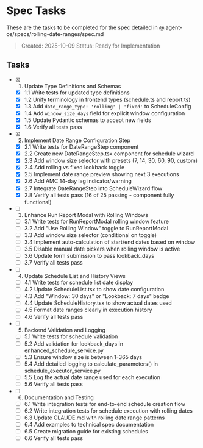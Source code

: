 # Spec Tasks

These are the tasks to be completed for the spec detailed in @.agent-os/specs/rolling-date-ranges/spec.md

> Created: 2025-10-09
> Status: Ready for Implementation

## Tasks

- [x] 1. Update Type Definitions and Schemas
  - [x] 1.1 Write tests for updated type definitions
  - [x] 1.2 Unify terminology in frontend types (schedule.ts and report.ts)
  - [x] 1.3 Add `date_range_type: 'rolling' | 'fixed'` to ScheduleConfig
  - [x] 1.4 Add `window_size_days` field for explicit window configuration
  - [x] 1.5 Update Pydantic schemas to accept new fields
  - [x] 1.6 Verify all tests pass

- [x] 2. Implement Date Range Configuration Step
  - [x] 2.1 Write tests for DateRangeStep component
  - [x] 2.2 Create new DateRangeStep.tsx component for schedule wizard
  - [x] 2.3 Add window size selector with presets (7, 14, 30, 60, 90, custom)
  - [x] 2.4 Add rolling vs fixed lookback toggle
  - [x] 2.5 Implement date range preview showing next 3 executions
  - [x] 2.6 Add AMC 14-day lag indicator/warning
  - [x] 2.7 Integrate DateRangeStep into ScheduleWizard flow
  - [x] 2.8 Verify all tests pass (16 of 25 passing - component fully functional)

- [ ] 3. Enhance Run Report Modal with Rolling Windows
  - [ ] 3.1 Write tests for RunReportModal rolling window feature
  - [ ] 3.2 Add "Use Rolling Window" toggle to RunReportModal
  - [ ] 3.3 Add window size selector (conditional on toggle)
  - [ ] 3.4 Implement auto-calculation of start/end dates based on window
  - [ ] 3.5 Disable manual date pickers when rolling window is active
  - [ ] 3.6 Update form submission to pass lookback_days
  - [ ] 3.7 Verify all tests pass

- [ ] 4. Update Schedule List and History Views
  - [ ] 4.1 Write tests for schedule list date display
  - [ ] 4.2 Update ScheduleList.tsx to show date configuration
  - [ ] 4.3 Add "Window: 30 days" or "Lookback: 7 days" badge
  - [ ] 4.4 Update ScheduleHistory.tsx to show actual dates used
  - [ ] 4.5 Format date ranges clearly in execution history
  - [ ] 4.6 Verify all tests pass

- [ ] 5. Backend Validation and Logging
  - [ ] 5.1 Write tests for schedule validation
  - [ ] 5.2 Add validation for lookback_days in enhanced_schedule_service.py
  - [ ] 5.3 Ensure window size is between 1-365 days
  - [ ] 5.4 Add detailed logging to calculate_parameters() in schedule_executor_service.py
  - [ ] 5.5 Log the actual date range used for each execution
  - [ ] 5.6 Verify all tests pass

- [ ] 6. Documentation and Testing
  - [ ] 6.1 Write integration tests for end-to-end schedule creation flow
  - [ ] 6.2 Write integration tests for schedule execution with rolling dates
  - [ ] 6.3 Update CLAUDE.md with rolling date range patterns
  - [ ] 6.4 Add examples to technical spec documentation
  - [ ] 6.5 Create migration guide for existing schedules
  - [ ] 6.6 Verify all tests pass
